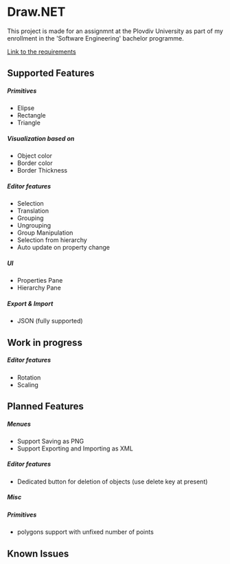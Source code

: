 # Draw.NET

This project is made for an assignmnt at the Plovdiv University as part of my enrollment in the 'Software Engineering' bachelor programme.

[Link to the requirements](https://www.alexander-penev.info/bg/%D1%81%D1%8A%D0%B4%D1%8A%D1%80%D0%B6%D0%B0%D0%BD%D0%B8%D0%B5/2018-2019-%D0%BA%D0%BE%D0%BC%D0%BF%D1%8E%D1%82%D1%8A%D1%80%D0%BD%D0%B0-%D0%B3%D1%80%D0%B0%D1%84%D0%B8%D0%BA%D0%B0-%D0%B8-%D0%B3%D0%BF%D0%B8-%D1%81%D0%BE%D1%84%D1%82%D1%83%D0%B5%D1%80%D0%BD%D0%BE-%D0%B8%D0%BD%D0%B6%D0%B5%D0%BD%D0%B5%D1%80%D1%81%D1%82%D0%B2%D0%BE)

## Supported Features

##### Primitives

*  Elipse
*  Rectangle
*  Triangle

##### Visualization based on

* Object color
* Border color
* Border Thickness

##### Editor features

* Selection
* Translation
* Grouping
* Ungrouping
* Group Manipulation
* Selection from hierarchy
* Auto update on property change

##### UI

* Properties Pane
* Hierarchy Pane

##### Export & Import

* JSON (fully supported)

## Work in progress

##### Editor features

* Rotation
* Scaling

## Planned Features

##### Menues

* Support Saving as PNG
* Support Exporting and Importing as XML

##### Editor features

* Dedicated button for deletion of objects (use delete key at present)

##### Misc

##### Primitives

* polygons support with unfixed number of points

## Known Issues

